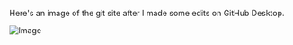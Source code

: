 Here's an image of the git site after I made some edits on GitHub Desktop.

![Image](https://github.com/rafegers0n/cse15l-lab-reports/blob/907032cb97cb2ccc87e7b61f5d36f020b38d4002/Website%20After%20Push.PNG)
